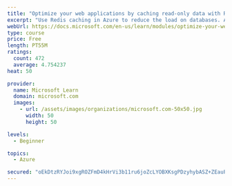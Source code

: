 ```yaml
---
title: "Optimize your web applications by caching read-only data with Redis"
excerpt: "Use Redis caching in Azure to reduce the load on databases. Apply different caching architectures to support larger loads in distributed and high-volume environments."
webUrl: https://docs.microsoft.com/en-us/learn/modules/optimize-your-web-apps-with-redis/
type: course
price: Free
length: PT55M
ratings:
  count: 472
  average: 4.754237
heat: 50

provider:
  name: Microsoft Learn
  domain: microsoft.com
  images:
    - url: /assets/images/organizations/microsoft.com-50x50.jpg
      width: 50
      height: 50

levels:
  - Beginner

topics:
  - Azure

secured: "oEkDtzRYJoi9xgROZFmD4kHrVi3b11ru6joZcLYOBXKsgPDzyhybASZ+ZEauPdHdqMCGiiW9M9Df/dc4pgHxkihRzFRTHBuZYaGZncu31oeMydnglI1w1ArhAHLu8F3YKm2o1DqCRpj2cAha3K2t6+4e0+ri1ltIqwNUfdsBcgDE0vvuhEFh2L2GuI5nxrytSKI+5pPj2w1c6tCxV++hxPVUbiCLuvSYD7HymNm312pJfGotUZ/QsFclV3AdpAzH7723IAJoVDi5jObdFzr6PpWhCe1+I8vJMllnR8Y20DXT7p+tFLwpN0H6UULhuUBQ2JetgZ42Vf7rvgzvO4ywG2QGHgnfo1eFCdFHFFSQgXKG3r48HFo6x4ok5M0MMHmmgoXkM7TTaYoQpR50/I3ZCBBX6euXHUpHlOg7S+zs8GU=;ts1xotwHbcBzwIUMmXdsZA=="
---
```


